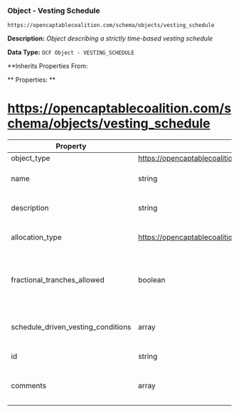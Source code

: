 ### Object - Vesting Schedule

`https://opencaptablecoalition.com/schema/objects/vesting_schedule`

**Description:** _Object describing a strictly time-based vesting schedule_

**Data Type:** `OCF Object - VESTING_SCHEDULE`

\*\*Inherits Properties From:

** Properties: **

# https://opencaptablecoalition.com/schema/objects/vesting_schedule

| Property                           | Type                                                           | Description                                                                                           | Required   |
| ---------------------------------- | -------------------------------------------------------------- | ----------------------------------------------------------------------------------------------------- | ---------- |
| object_type                        | https://opencaptablecoalition.com/schema/enums/object_type     | Object type field                                                                                     | `REQUIRED` |
| name                               | string                                                         | Concise name for the vesting schedule                                                                 | `REQUIRED` |
| description                        | string                                                         | Detailed description of the vesting schedule                                                          | `REQUIRED` |
| allocation_type                    | https://opencaptablecoalition.com/schema/enums/allocation_type | Allocation/rounding type for the vesting schedule                                                     | `REQUIRED` |
| fractional_tranches_allowed        | boolean                                                        | Whether or not fractional tranches are allowed. Note: if this is true, the allocation type is ignored | `REQUIRED` |
| schedule_driven_vesting_conditions | array                                                          | Schedule rows defining the vesting schedule tranches                                                  | `REQUIRED` |
| id                                 | string                                                         | Identifier for the object                                                                             | `REQUIRED` |
| comments                           | array                                                          | Unstructured text comments related to and stored for the object                                       | -          |
